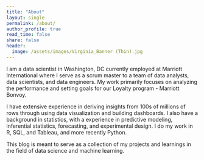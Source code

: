 ```yaml
---
title: "About"
layout: single
permalink: /about/
author_profile: true
read_time: false
share: false
header:
  image: /assets/images/Virginia_Banner (Thin).jpg
---
```



I am a data scientist in Washington, DC currently employed at Marriott International where I serve as a scrum master to a team of data analysts, data scientists, and data engineers. My work primarily focuses on analyzing the performance and setting goals for our Loyalty program - Marriott Bonvoy.

I have extensive experience in deriving insights from 100s of millions of rows through using data visualization and building dashboards. I also have a background in statistics, with a experience in predictive modeling, inferential statistics, forecasting, and experimental design. I do my work in R, SQL, and Tableau, and more recently Python.

This blog is meant to serve as a collection of my projects and learnings in the field of data science and machine learning.
